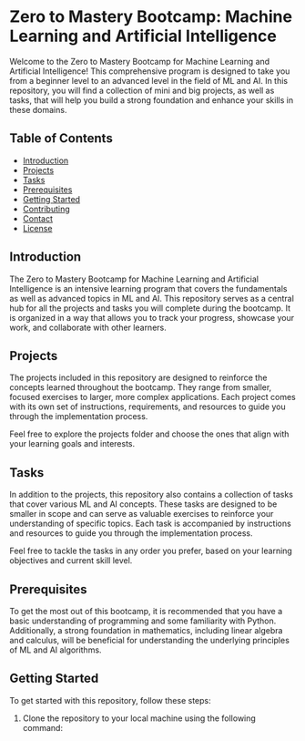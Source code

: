 # Zero to Mastery Bootcamp: Machine Learning and Artificial Intelligence

Welcome to the Zero to Mastery Bootcamp for Machine Learning and Artificial Intelligence! This comprehensive program is designed to take you from a beginner level to an advanced level in the field of ML and AI. In this repository, you will find a collection of mini and big projects, as well as tasks, that will help you build a strong foundation and enhance your skills in these domains.

## Table of Contents

- [Introduction](#introduction)
- [Projects](#projects)
- [Tasks](#tasks)
- [Prerequisites](#prerequisites)
- [Getting Started](#getting-started)
- [Contributing](#contributing)
- [Contact](#contact)
- [License](#license)

## Introduction

The Zero to Mastery Bootcamp for Machine Learning and Artificial Intelligence is an intensive learning program that covers the fundamentals as well as advanced topics in ML and AI. This repository serves as a central hub for all the projects and tasks you will complete during the bootcamp. It is organized in a way that allows you to track your progress, showcase your work, and collaborate with other learners.

## Projects

The projects included in this repository are designed to reinforce the concepts learned throughout the bootcamp. They range from smaller, focused exercises to larger, more complex applications. Each project comes with its own set of instructions, requirements, and resources to guide you through the implementation process.

Feel free to explore the projects folder and choose the ones that align with your learning goals and interests.

## Tasks

In addition to the projects, this repository also contains a collection of tasks that cover various ML and AI concepts. These tasks are designed to be smaller in scope and can serve as valuable exercises to reinforce your understanding of specific topics. Each task is accompanied by instructions and resources to guide you through the implementation process.

Feel free to tackle the tasks in any order you prefer, based on your learning objectives and current skill level.

## Prerequisites

To get the most out of this bootcamp, it is recommended that you have a basic understanding of programming and some familiarity with Python. Additionally, a strong foundation in mathematics, including linear algebra and calculus, will be beneficial for understanding the underlying principles of ML and AI algorithms.

## Getting Started

To get started with this repository, follow these steps:

1. Clone the repository to your local machine using the following command:


